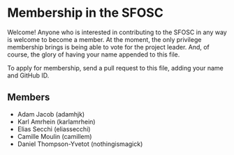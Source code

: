 # Membership in the SFOSC

Welcome! Anyone who is interested in contributing to the SFOSC in any way is welcome
to become a member. At the moment, the only privilege membership brings is being able
to vote for the project leader. And, of course, the glory of having your name appended
to this file.

To apply for membership, send a pull request to this file, adding your name and
GitHub ID. 

## Members

* Adam Jacob (adamhjk)
* Karl Amrhein (karlamrhein)
* Elias Secchi (eliassecchi)
* Camille Moulin (camillem)
* Daniel Thompson-Yvetot (nothingismagick)
